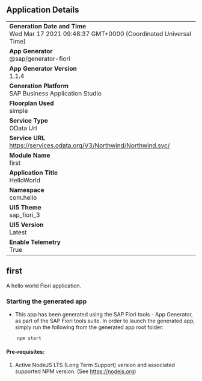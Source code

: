 ## Application Details
|               |
| ------------- |
|**Generation Date and Time**<br>Wed Mar 17 2021 09:48:37 GMT+0000 (Coordinated Universal Time)|
|**App Generator**<br>@sap/generator-fiori|
|**App Generator Version**<br>1.1.4|
|**Generation Platform**<br>SAP Business Application Studio|
|**Floorplan Used**<br>simple|
|**Service Type**<br>OData Url|
|**Service URL**<br>https://services.odata.org/V3/Northwind/Northwind.svc/
|**Module Name**<br>first|
|**Application Title**<br>HelloWorld|
|**Namespace**<br>com.hello|
|**UI5 Theme**<br>sap_fiori_3|
|**UI5 Version**<br>Latest|
|**Enable Telemetry**<br>True|

## first

A hello world Fiori application.

### Starting the generated app

-   This app has been generated using the SAP Fiori tools - App Generator, as part of the SAP Fiori tools suite.  In order to launch the generated app, simply run the following from the generated app root folder:

```
    npm start
```


#### Pre-requisites:

1. Active NodeJS LTS (Long Term Support) version and associated supported NPM version.  (See https://nodejs.org)


